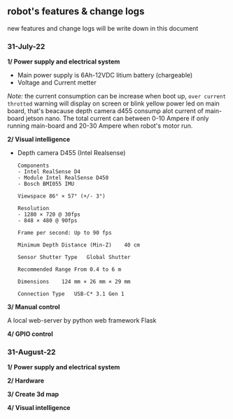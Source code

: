 ## robot's features & change logs

new features and change logs will be write down in this document

### 31-July-22

**1/ Power supply and electrical system**

- Main power supply is 6Ah-12VDC litium battery (chargeable)
- Voltage and Current metter

*Note:* the current consumption can be increase when boot up, `over current throtted` warning will display on screen or blink yellow power led on main board, that's beacause depth camera d455 consump alot current of main-board jetson nano. The total current can between 0-10 Ampere if only running main-board and 20-30 Ampere when robot's motor run.

**2/ Visual intelligence**

- Depth camera D455 (Intel Realsense)

      Components	
      - Intel RealSense D4
      - Module Intel RealSense D450
      - Bosch BMI055 IMU
      
      Viewspace	86° × 57° (+/- 3°)
      
      Resolution	
      - 1280 × 720 @ 30fps
      - 848 × 480 @ 90fps
      
      Frame per second:	Up to 90 fps
      
      Minimum Depth Distance (Min-Z)	40 cm
      
      Sensor Shutter Type	Global Shutter
      
      Recommended Range	From 0.4 to 6 m
      
      Dimensions	124 mm × 26 mm × 29 mm
      
      Connection Type	USB-C* 3.1 Gen 1

**3/ Manual control**

A local web-server by python web framework Flask

**4/ GPIO control**

### 31-August-22

**1/ Power supply and electrical system**

**2/ Hardware**

**3/ Create 3d map**

**4/ Visual intelligence**
